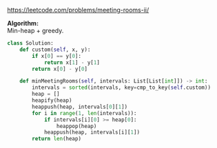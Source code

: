 https://leetcode.com/problems/meeting-rooms-ii/

**Algorithm:** <br />
Min-heap + greedy.
````python
class Solution:
    def custom(self, x, y):
        if x[0] == y[0]:
            return x[1] - y[1]
        return x[0] - y[0]

    def minMeetingRooms(self, intervals: List[List[int]]) -> int:
        intervals = sorted(intervals, key=cmp_to_key(self.custom))
        heap = []
        heapify(heap)
        heappush(heap, intervals[0][1])
        for i in range(1, len(intervals)):
            if intervals[i][0] >= heap[0]:
                heappop(heap)
            heappush(heap, intervals[i][1])
        return len(heap)
````